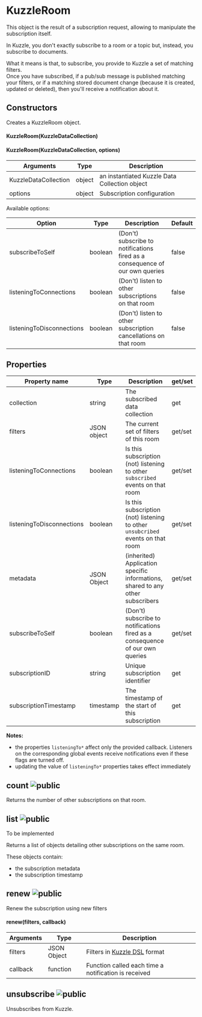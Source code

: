 # KuzzleRoom

This object is the result of a subscription request, allowing to manipulate the subscription itself.

In Kuzzle, you don't exactly subscribe to a room or a topic but, instead, you subscribe to documents.

What it means is that, to subscribe, you provide to Kuzzle a set of matching filters.  
Once you have subscribed, if a pub/sub message is published matching your filters, or if a matching stored document change (because it is created, updated or deleted), then you'll receive a notification about it.

## Constructors

Creates a KuzzleRoom object.

#### KuzzleRoom(KuzzleDataCollection)

#### KuzzleRoom(KuzzleDataCollection, options)

| Arguments | Type | Description |
|---------------|---------|----------------------------------------|
| KuzzleDataCollection | object | an instantiated Kuzzle Data Collection object |
| options | object | Subscription configuration |

Available options:

| Option | Type | Description | Default |
|---------------|---------|----------------------------------------|---------|
| subscribeToSelf | boolean | (Don't) subscribe to notifications fired as a consequence of our own queries | false |
| listeningToConnections | boolean | (Don't) listen to other subscriptions on that room | false |
| listeningToDisconnections | boolean | (Don't) listen to other subscription cancellations on that room | false |


## Properties

| Property name | Type | Description | get/set |
|--------------|--------|-----------------------------------|---------|
| collection | string | The subscribed data collection | get |
| filters | JSON object | The current set of filters of this room | get/set |
| listeningToConnections | boolean | Is this subscription (not) listening to other ``subscribed`` events on that room | get/set |
| listeningToDisconnections | boolean | Is this subscription (not) listening to other ``unsubcribed`` events on that room | get/set |
| metadata | JSON Object | (inherited) Application specific informations, shared to any other subscribers | get/set |
| subscribeToSelf | boolean | (Don't) subscribe to notifications fired as a consequence of our own queries | get/set |
| subscriptionID | string | Unique subscription identifier | get |
| subscriptionTimestamp | timestamp | The timestamp of the start of this subscription | get |

**Notes:**

* the properties ``listeningTo*`` affect only the provided callback. Listeners on the corresponding global events receive notifications even if these flags are turned off.
* updating the value of ``listeningTo*`` properties takes effect immediately

## count ![public](./images/public.png)

Returns the number of other subscriptions on that room.

## list ![public](./images/public.png)

<aside class="warning">
To be implemented
</aside>

Returns a list of objects detailing other subscriptions on the same room.

These objects contain:

* the subscription metadata
* the subscription timestamp

## renew ![public](./images/public.png)

Renew the subscription using new filters

#### renew(filters, callback)


| Arguments | Type | Description |
|---------------|---------|----------------------------------------|
| filters | JSON Object | Filters in [Kuzzle DSL](https://github.com/kuzzleio/kuzzle/blob/master/docs/filters.md) format |
| callback | function | Function called each time a notification is received |

## unsubscribe ![public](./images/public.png)

Unsubscribes from Kuzzle.
